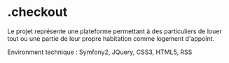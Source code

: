 .checkout
=========

Le projet représente une plateforme permettant à des particuliers de louer tout ou une partie de leur propre habitation comme logement d'appoint.

Environment technique : Symfony2, JQuery, CSS3, HTML5, RSS